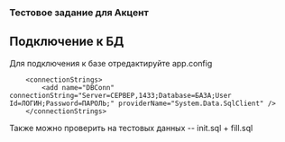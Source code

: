 ### Тестовое задание для Акцент 
## Подключение к БД
Для подключения к базе отредактируйте app.config

```
	<connectionStrings>
		<add name="DBConn" connectionString="Server=СЕРВЕР,1433;Database=БАЗА;User Id=ЛОГИН;Password=ПАРОЛЬ;" providerName="System.Data.SqlClient" />
	</connectionStrings>
```

Также можно проверить на тестовых данных -- init.sql + fill.sql
